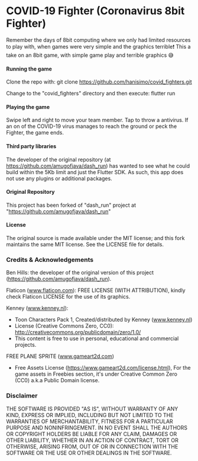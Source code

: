 # COVID-19 Fighter (Coronavirus 8bit Fighter)
Remember the days of 8bit computing where we only had limited resources to play with, when games were 
very simple and the graphics terrible❗️ This a take on an 8bit game, with simple game play and 
terrible graphics 😅 

#### Running the game
Clone the repo with: git clone https://github.com/hanisimo/covid_fighters.git

Change to the "covid_fighters" directory and then execute: flutter run

#### Playing the game
Swipe left and right to move your team member. Tap to throw a antivirus. If an on of the COVID-19 
virus manages to reach the ground or peck the Fighter, the game ends.

#### Third party libraries
The developer of the original repository (at https://github.com/amugofjava/dash_run) has wanted to 
see what he could build within the 5Kb limit and just the Flutter SDK. As such, this app does not 
use any plugins or additional packages.

#### Original Repository 
This project has been forked of "dash_run" project at "https://github.com/amugofjava/dash_run"

#### License
The original source is made available under the MIT license; and this fork maintains the same MIT 
license. See the LICENSE file for details.

### Credits & Acknowledgements
Ben Hills: the developer of the original version of this project (https://github.com/amugofjava/dash_run). 

Flaticon (www.flaticon.com): FREE LICENSE (WITH ATTRIBUTION), kindly check Flaticon LICENSE for the 
use of its graphics.

Kenney (www.kenney.nl):
- Toon Characters Pack 1, Created/distributed by Kenney (www.kenney.nl)
- License (Creative Commons Zero, CC0): http://creativecommons.org/publicdomain/zero/1.0/
- This content is free to use in personal, educational and commercial projects.

FREE PLANE SPRITE (www.gameart2d.com)
- Free Assets License (https://www.gameart2d.com/license.html), For the game assets in Freebies 
  section, it's under Creative Common Zero (CC0) a.k.a Public Domain license.

### Disclaimer
THE SOFTWARE IS PROVIDED "AS IS", WITHOUT WARRANTY OF ANY KIND, EXPRESS OR IMPLIED, INCLUDING BUT 
NOT LIMITED TO THE WARRANTIES OF MERCHANTABILITY, FITNESS FOR A PARTICULAR PURPOSE AND 
NONINFRINGEMENT. IN NO EVENT SHALL THE AUTHORS OR COPYRIGHT HOLDERS BE LIABLE FOR ANY CLAIM, 
DAMAGES OR OTHER LIABILITY, WHETHER IN AN ACTION OF CONTRACT, TORT OR OTHERWISE, ARISING FROM, OUT 
OF OR IN CONNECTION WITH THE SOFTWARE OR THE USE OR OTHER DEALINGS IN THE SOFTWARE.